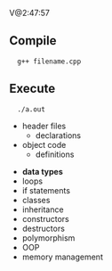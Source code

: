 V@2:47:57

## Compile

```
  g++ filename.cpp
```

## Execute

```
  ./a.out
```

-   header files
    -   declarations
-   object code
    -   definitions

*   **data types**
*   loops
*   if statements
*   classes
*   inheritance
*   constructors
*   destructors
*   polymorphism
*   OOP
*   memory management

